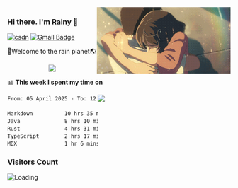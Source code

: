 <img  align='right' height="150" src="https://github.com/LikeRainDay/LikeRainDay/blob/master/pic/img_rain_1.gif?raw=true">



### Hi there. I'm Rainy :lemon:

[![csdn](https://img.shields.io/badge/-csdn-c14438?style=flat-square&logo=c&logoColor=white)](https://blog.csdn.net/qq_15807167)
[![Gmail Badge](https://img.shields.io/badge/-gmail-c14438?style=flat-square&logo=Gmail&logoColor=white&link=mailto:houshuai0816@gmail.com)](mailto:houshuai0816@gmail.com)

🚀Welcome to the rain planet🌎

<center>
<img align='center'  src="https://source.unsplash.com/user/rainyhehe/likes">
</center>

📊 **This week I spent my time on**

<img align='right'   width="300" src="https://github-readme-stats.vercel.app/api?username=LikeRainDay&show_icons=true&title_color=fff&icon_color=79ff97&text_color=9f9f9f&bg_color=151515&count_private=true">

<!--START_SECTION:waka-->

```txt
From: 05 April 2025 - To: 12 April 2025

Markdown          10 hrs 35 mins  █████████░░░░░░░░░░░░░░░░   35.44 %
Java              8 hrs 10 mins   ██████▓░░░░░░░░░░░░░░░░░░   27.32 %
Rust              4 hrs 31 mins   ███▓░░░░░░░░░░░░░░░░░░░░░   15.14 %
TypeScript        2 hrs 17 mins   ██░░░░░░░░░░░░░░░░░░░░░░░   07.69 %
MDX               1 hr 6 mins     █░░░░░░░░░░░░░░░░░░░░░░░░   03.73 %
```

<!--END_SECTION:waka-->

### Visitors Count
<img align="left" src = "https://profile-counter.glitch.me/LikeRainDay/count.svg" alt ="Loading">
